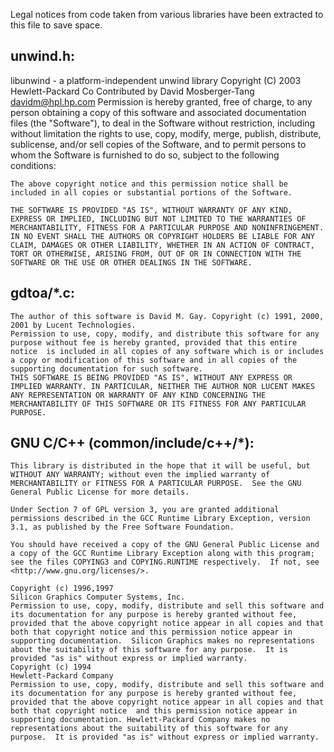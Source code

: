 Legal notices from code taken from various libraries have been extracted to this file to save space.

## unwind.h:
libunwind - a platform-independent unwind library
    Copyright (C) 2003 Hewlett-Packard Co 
    Contributed by David Mosberger-Tang <davidm@hpl.hp.com>
    Permission is hereby granted, free of charge, to any person obtaining a copy of this software and associated documentation files (the "Software"), to deal in the Software without restriction, including without limitation the rights to use, copy, modify, merge, publish, distribute, sublicense, and/or sell copies of the Software, and to permit persons to whom the Software is furnished to do so, subject to the following conditions:

    The above copyright notice and this permission notice shall be included in all copies or substantial portions of the Software.

    THE SOFTWARE IS PROVIDED "AS IS", WITHOUT WARRANTY OF ANY KIND, EXPRESS OR IMPLIED, INCLUDING BUT NOT LIMITED TO THE WARRANTIES OF MERCHANTABILITY, FITNESS FOR A PARTICULAR PURPOSE AND NONINFRINGEMENT. IN NO EVENT SHALL THE AUTHORS OR COPYRIGHT HOLDERS BE LIABLE FOR ANY CLAIM, DAMAGES OR OTHER LIABILITY, WHETHER IN AN ACTION OF CONTRACT, TORT OR OTHERWISE, ARISING FROM, OUT OF OR IN CONNECTION WITH THE SOFTWARE OR THE USE OR OTHER DEALINGS IN THE SOFTWARE.

## gdtoa/*.c:
    The author of this software is David M. Gay. Copyright (c) 1991, 2000, 2001 by Lucent Technologies.
    Permission to use, copy, modify, and distribute this software for any purpose without fee is hereby granted, provided that this entire notice  is included in all copies of any software which is or includes a copy or modification of this software and in all copies of the supporting documentation for such software.
    THIS SOFTWARE IS BEING PROVIDED "AS IS", WITHOUT ANY EXPRESS OR IMPLIED WARRANTY. IN PARTICULAR, NEITHER THE AUTHOR NOR LUCENT MAKES ANY REPRESENTATION OR WARRANTY OF ANY KIND CONCERNING THE MERCHANTABILITY OF THIS SOFTWARE OR ITS FITNESS FOR ANY PARTICULAR PURPOSE.

## GNU C/C++ (common/include/c++/*):
    This library is distributed in the hope that it will be useful, but WITHOUT ANY WARRANTY; without even the implied warranty of
    MERCHANTABILITY or FITNESS FOR A PARTICULAR PURPOSE.  See the GNU General Public License for more details.

    Under Section 7 of GPL version 3, you are granted additional permissions described in the GCC Runtime Library Exception, version 3.1, as published by the Free Software Foundation.

    You should have received a copy of the GNU General Public License and a copy of the GCC Runtime Library Exception along with this program;
    see the files COPYING3 and COPYING.RUNTIME respectively.  If not, see <http://www.gnu.org/licenses/>.

    Copyright (c) 1996,1997
    Silicon Graphics Computer Systems, Inc.
    Permission to use, copy, modify, distribute and sell this software and its documentation for any purpose is hereby granted without fee, provided that the above copyright notice appear in all copies and that both that copyright notice and this permission notice appear in supporting documentation.  Silicon Graphics makes no representations about the suitability of this software for any purpose.  It is provided "as is" without express or implied warranty. 
    Copyright (c) 1994
    Hewlett-Packard Company
    Permission to use, copy, modify, distribute and sell this software and its documentation for any purpose is hereby granted without fee, provided that the above copyright notice appear in all copies and that both that copyright notice  and this permission notice appear in supporting documentation. Hewlett-Packard Company makes no representations about the suitability of this software for any purpose.  It is provided "as is" without express or implied warranty.